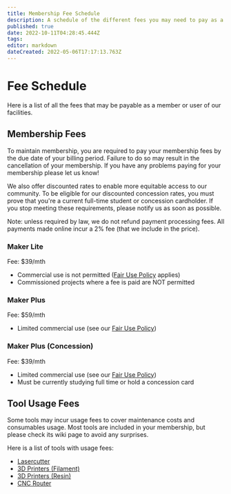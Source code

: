 ```yaml
---
title: Membership Fee Schedule
description: A schedule of the different fees you may need to pay as a member.
published: true
date: 2022-10-11T04:28:45.444Z
tags: 
editor: markdown
dateCreated: 2022-05-06T17:17:13.763Z
---
```


# Fee Schedule
Here is a list of all the fees that may be payable as a member or user of our facilities.

## Membership Fees
To maintain membership, you are required to pay your membership fees by the due date of your billing period. Failure to do so may result in the cancellation of your membership. If you have any problems paying for your membership please let us know!

We also offer discounted rates to enable more equitable access to our community. To be eligible for our discounted concession rates, you must prove that you're a current full-time student or concession cardholder. If you stop meeting these requirements, please notify us as soon as possible.

Note: unless required by law, we do not refund payment processing fees. All payments made online incur a 2% fee (that we include in the price).

### Maker Lite
Fee: $39/mth

* Commercial use is not permitted ([Fair Use Policy](/policies/fair-use) applies)
* Commissioned projects where a fee is paid are NOT permitted

### Maker Plus
Fee: $59/mth

* Limited commercial use (see our [Fair Use Policy](/policies/fair-use))

### Maker Plus (Concession)
Fee: $39/mth

* Limited commercial use (see our [Fair Use Policy](/policies/fair-use))
* Must be currently studying full time or hold a concession card

## Tool Usage Fees
Some tools may incur usage fees to cover maintenance costs and consumables usage. Most tools are included in your membership, but please check its wiki page to avoid any surprises.

Here is a list of tools with usage fees:
* [Lasercutter](/tools/digifab/lasercutter)
* [3D Printers (Filament)](/tools/digifab/adventurer4)
* [3D Printers (Resin)](/tools/digifab/elegoomars2pro)
* [CNC Router](/tools/digifab/cncrouter)